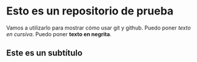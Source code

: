 # Esto es un repositorio de prueba

Vamos a utilizarlo para mostrar cómo usar git y github. Puedo poner *texto en cursiva*. Puedo poner **texto en negrita**. 

## Este es un subtítulo
